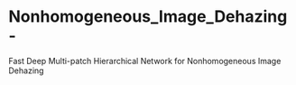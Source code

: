 # Nonhomogeneous_Image_Dehazing-
Fast Deep Multi-patch Hierarchical Network for Nonhomogeneous Image Dehazing 
